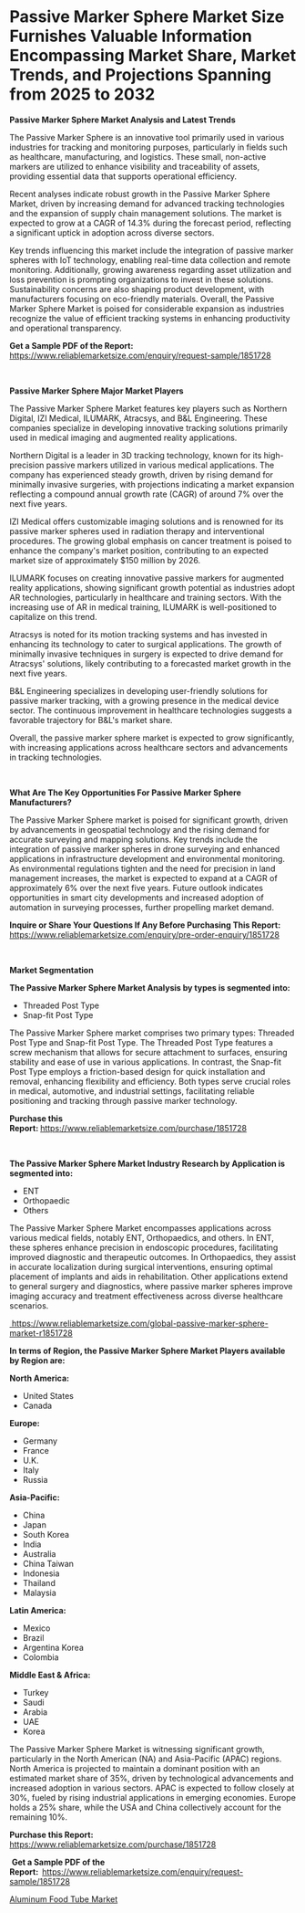 <p><h1>Passive Marker Sphere Market Size Furnishes Valuable Information Encompassing Market Share, Market Trends, and Projections Spanning from 2025 to 2032</h1></p><p><strong>Passive Marker Sphere Market Analysis and Latest Trends</strong></p>
<p><p>The Passive Marker Sphere is an innovative tool primarily used in various industries for tracking and monitoring purposes, particularly in fields such as healthcare, manufacturing, and logistics. These small, non-active markers are utilized to enhance visibility and traceability of assets, providing essential data that supports operational efficiency. </p><p>Recent analyses indicate robust growth in the Passive Marker Sphere Market, driven by increasing demand for advanced tracking technologies and the expansion of supply chain management solutions. The market is expected to grow at a CAGR of 14.3% during the forecast period, reflecting a significant uptick in adoption across diverse sectors. </p><p>Key trends influencing this market include the integration of passive marker spheres with IoT technology, enabling real-time data collection and remote monitoring. Additionally, growing awareness regarding asset utilization and loss prevention is prompting organizations to invest in these solutions. Sustainability concerns are also shaping product development, with manufacturers focusing on eco-friendly materials. Overall, the Passive Marker Sphere Market is poised for considerable expansion as industries recognize the value of efficient tracking systems in enhancing productivity and operational transparency.</p></p>
<p><strong>Get a Sample PDF of the Report:&nbsp;</strong> <a href="https://www.reliablemarketsize.com/enquiry/request-sample/1851728?utm_campaign=1832&utm_medium=2&utm_source=Github&utm_content=ia&utm_term=07012025&utm_id=passive-marker-sphere">https://www.reliablemarketsize.com/enquiry/request-sample/1851728</a></p>
<p>&nbsp;</p>
<p><strong>Passive Marker Sphere Major Market Players</strong></p>
<p><p>The Passive Marker Sphere Market features key players such as Northern Digital, IZI Medical, ILUMARK, Atracsys, and B&L Engineering. These companies specialize in developing innovative tracking solutions primarily used in medical imaging and augmented reality applications.</p><p>Northern Digital is a leader in 3D tracking technology, known for its high-precision passive markers utilized in various medical applications. The company has experienced steady growth, driven by rising demand for minimally invasive surgeries, with projections indicating a market expansion reflecting a compound annual growth rate (CAGR) of around 7% over the next five years.</p><p>IZI Medical offers customizable imaging solutions and is renowned for its passive marker spheres used in radiation therapy and interventional procedures. The growing global emphasis on cancer treatment is poised to enhance the company's market position, contributing to an expected market size of approximately $150 million by 2026.</p><p>ILUMARK focuses on creating innovative passive markers for augmented reality applications, showing significant growth potential as industries adopt AR technologies, particularly in healthcare and training sectors. With the increasing use of AR in medical training, ILUMARK is well-positioned to capitalize on this trend.</p><p>Atracsys is noted for its motion tracking systems and has invested in enhancing its technology to cater to surgical applications. The growth of minimally invasive techniques in surgery is expected to drive demand for Atracsys' solutions, likely contributing to a forecasted market growth in the next five years.</p><p>B&L Engineering specializes in developing user-friendly solutions for passive marker tracking, with a growing presence in the medical device sector. The continuous improvement in healthcare technologies suggests a favorable trajectory for B&L's market share.</p><p>Overall, the passive marker sphere market is expected to grow significantly, with increasing applications across healthcare sectors and advancements in tracking technologies.</p></p>
<p>&nbsp;</p>
<p><strong>What Are The Key Opportunities For Passive Marker Sphere Manufacturers?</strong></p>
<p><p>The Passive Marker Sphere market is poised for significant growth, driven by advancements in geospatial technology and the rising demand for accurate surveying and mapping solutions. Key trends include the integration of passive marker spheres in drone surveying and enhanced applications in infrastructure development and environmental monitoring. As environmental regulations tighten and the need for precision in land management increases, the market is expected to expand at a CAGR of approximately 6% over the next five years. Future outlook indicates opportunities in smart city developments and increased adoption of automation in surveying processes, further propelling market demand.</p></p>
<p><strong>Inquire or Share Your Questions If Any Before Purchasing This Report:</strong> <a href="https://www.reliablemarketsize.com/enquiry/pre-order-enquiry/1851728?utm_campaign=1832&utm_medium=2&utm_source=Github&utm_content=ia&utm_term=07012025&utm_id=passive-marker-sphere">https://www.reliablemarketsize.com/enquiry/pre-order-enquiry/1851728</a></p>
<p>&nbsp;</p>
<p><strong>Market Segmentation</strong></p>
<p><strong>The Passive Marker Sphere Market Analysis by types is segmented into:</strong></p>
<p><ul><li>Threaded Post Type</li><li>Snap-fit Post Type</li></ul></p>
<p><p>The Passive Marker Sphere market comprises two primary types: Threaded Post Type and Snap-fit Post Type. The Threaded Post Type features a screw mechanism that allows for secure attachment to surfaces, ensuring stability and ease of use in various applications. In contrast, the Snap-fit Post Type employs a friction-based design for quick installation and removal, enhancing flexibility and efficiency. Both types serve crucial roles in medical, automotive, and industrial settings, facilitating reliable positioning and tracking through passive marker technology.</p></p>
<p><strong>Purchase this Report:&nbsp;</strong><a href="https://www.reliablemarketsize.com/purchase/1851728?utm_campaign=1832&utm_medium=2&utm_source=Github&utm_content=ia&utm_term=07012025&utm_id=passive-marker-sphere">https://www.reliablemarketsize.com/purchase/1851728</a></p>
<p>&nbsp;</p>
<p><strong>The Passive Marker Sphere Market Industry Research by Application is segmented into:</strong></p>
<p><ul><li>ENT</li><li>Orthopaedic</li><li>Others</li></ul></p>
<p><p>The Passive Marker Sphere Market encompasses applications across various medical fields, notably ENT, Orthopaedics, and others. In ENT, these spheres enhance precision in endoscopic procedures, facilitating improved diagnostic and therapeutic outcomes. In Orthopaedics, they assist in accurate localization during surgical interventions, ensuring optimal placement of implants and aids in rehabilitation. Other applications extend to general surgery and diagnostics, where passive marker spheres improve imaging accuracy and treatment effectiveness across diverse healthcare scenarios.</p></p>
<p><a href="https://www.reliablemarketsize.com/global-passive-marker-sphere-market-r1851728?utm_campaign=1832&utm_medium=2&utm_source=Github&utm_content=ia&utm_term=07012025&utm_id=passive-marker-sphere">&nbsp;https://www.reliablemarketsize.com/global-passive-marker-sphere-market-r1851728</a></p>
<p><strong>In terms of Region, the Passive Marker Sphere Market Players available by Region are:</strong></p>
<p>
    <p> <strong> North America: </strong>
        <ul>
            <li>United States</li>
            <li>Canada</li>
        </ul>
        </p> 
    <p> <strong> Europe: </strong>
        <ul>
            <li>Germany</li>
            <li>France</li>
            <li>U.K.</li>
            <li>Italy</li>
            <li>Russia</li>
        </ul>
        </p> 
    <p> <strong> Asia-Pacific: </strong>
        <ul>
            <li>China</li>
            <li>Japan</li>
            <li>South Korea</li>
            <li>India</li>
            <li>Australia</li>
            <li>China Taiwan</li>
            <li>Indonesia</li>
            <li>Thailand</li>
            <li>Malaysia</li>
        </ul>
        </p> 
    <p> <strong> Latin America: </strong>
        <ul>
            <li>Mexico</li>
            <li>Brazil</li>
            <li>Argentina Korea</li>
            <li>Colombia</li>
        </ul>
        </p> 
    <p> <strong> Middle East & Africa: </strong>
        <ul>
            <li>Turkey</li>
            <li>Saudi</li>
            <li>Arabia</li>
            <li>UAE</li>
            <li>Korea</li>
        </ul>
    </p>
    </p>
<p><p>The Passive Marker Sphere Market is witnessing significant growth, particularly in the North American (NA) and Asia-Pacific (APAC) regions. North America is projected to maintain a dominant position with an estimated market share of 35%, driven by technological advancements and increased adoption in various sectors. APAC is expected to follow closely at 30%, fueled by rising industrial applications in emerging economies. Europe holds a 25% share, while the USA and China collectively account for the remaining 10%.</p></p>
<p><strong>Purchase this Report: </strong><a href="https://www.reliablemarketsize.com/purchase/1851728?utm_campaign=1832&utm_medium=2&utm_source=Github&utm_content=ia&utm_term=07012025&utm_id=passive-marker-sphere">https://www.reliablemarketsize.com/purchase/1851728</a></p>
<p>&nbsp;<strong>Get a Sample PDF of the Report:&nbsp;&nbsp;</strong><a href="https://www.reliablemarketsize.com/enquiry/request-sample/1851728?utm_campaign=1832&utm_medium=2&utm_source=Github&utm_content=ia&utm_term=07012025&utm_id=passive-marker-sphere">https://www.reliablemarketsize.com/enquiry/request-sample/1851728</a></p>
<p><strong></strong></p>
<p><p><a href="https://github.com/AKSHATREPORTPRIME/Market-Research-Report-List-6/blob/main/aluminum-food-tube-market.md?utm_campaign=1832&utm_medium=2&utm_source=Github&utm_content=ia&utm_term=07012025&utm_id=passive-marker-sphere">Aluminum Food Tube Market</a></p></p>
